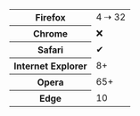 <table>
<tr>
<th> Firefox </th>
<td> 4 ⇢ 32 </td>
</tr>
<tr>
<th> Chrome </th>
<td> ❌ </td>
</tr>
<tr>
<th> Safari </th>
<td> ✔ </td>
</tr>
<tr>
<th> Internet Explorer </th>
<td> 8+ </td>
</tr>
<tr>
<th> Opera </th>
<td> 65+ </td>
</tr>
<tr>
<th> Edge </th>
<td> 10 </td>
</tr>
</table>
